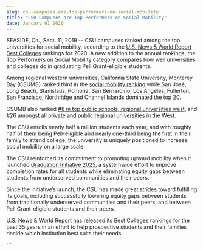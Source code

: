 ```yaml
---
slug: csu-campuses-are-top-performers-on-social-mobility
title: "CSU Campuses are Top Performers on Social Mobility"
date: January 01 2020
---
```


 
<p>
  SEASIDE, Ca., Sept. 11, 2019 -- CSU campuses ranked among the top universities
  for social mobility, according to the
  <a
    href="https://www.usnews.com/best-colleges"
    style="background-color: rgb(255, 255, 255);"
    class=""
    >U.S. News &amp; World Report Best Colleges</a
  >
  rankings for 2020. A new addition to the annual rankings, the Top Performers
  on Social Mobility category compares how well universities and colleges do in
  graduating Pell Grant-eligible students.
</p>
<p>
  Among regional western universities, California State University, Monterey Bay
  (CSUMB) ranked third in the
  <a
    href="https://www.usnews.com/best-colleges/rankings/regional-universities-west/social-mobility"
    >social mobility ranking</a
  >
  while San José, Long Beach, Stanislaus, Pomona, San Bernardino, Los Angeles,
  Fullerton, San Francisco, Northridge and Channel Islands dominated the top 20.
</p>
<p>
  CSUMB also ranked
  <a
    href="https://www.usnews.com/best-colleges/rankings/regional-universities-west/top-public"
    >#8 in top public schools, regional universities west</a
  >, and #26 amongst all private and public regional universities in the West.
</p>
<p>
  The CSU enrolls nearly half a million students each year, and with roughly
  half of them being Pell-eligible and nearly one-third being the first in their
  family to attend college, the university is uniquely positioned to increase
  social mobility on a large scale.
</p>
<p>
  The CSU reinforced its commitment to promoting upward mobility when it
  launched
  <a
    href="https://www2.calstate.edu/csu-system/why-the-csu-matters/graduation-initiative-2025"
    >Graduation Initiative 2025</a
  >, a systemwide effort to improve completion rates for all students while
  eliminating equity gaps between students from underserved communities and
  their peers.
</p>
<p>
  Since the initiative’s launch, the CSU has made great strides toward
  fulfilling its goals, including successfully lowering equity gaps between
  students from traditionally underserved communities and their peers, and
  between Pell Grant-eligible students and their peers.
</p>
<p>
  U.S. News &amp; World Report has released its Best Colleges rankings for the
  past 35 years in an effort to help prospective students and their families
  decide which institution best suits their needs.
</p>
```
